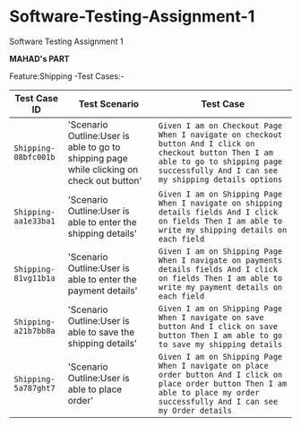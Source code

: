 # Software-Testing-Assignment-1
Software Testing Assignment 1

**MAHAD's PART**

Feature:Shipping -Test Cases:-

| Test Case ID    | Test Scenario       | Test Case            
| ------------- | ------------- | --------    |
| `Shipping-08bfc001b` | 'Scenario Outline:User is able to go to shipping page while clicking on check out button'| `Given I am on Checkout Page When I navigate on checkout button And I click on checkout button Then I am able to go to shipping page successfully And I can see my shipping details options`   |
| `Shipping-aa1e33ba1` | 'Scenario Outline:User is able to enter the shipping details'| `Given I am on Shipping Page When I navigate on shipping details fields And I click on fields Then I am able to write my shipping details on each field`   |
| `Shipping-81vg11b1a` | 'Scenario Outline:User is able to enter the payment details'| `Given I am on Shipping Page When I navigate on payments details fields And I click on fields Then I am able to write my payment details on each field`   |
| `Shipping-a21b7bb8a` | 'Scenario Outline:User is able to save the shipping details'| `Given I am on Shipping Page When I navigate on save button And I click on save button Then I am able to go to save my shipping details`   |
| `Shipping-5a787ght7` | 'Scenario Outline:User is able to place order'| `Given I am on Shipping Page When I navigate on place order button And I click on place order button Then I am able to place my order successfully And I can see my Order details`   |
